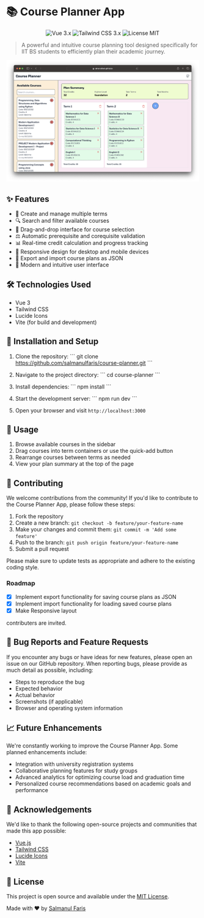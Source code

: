 # 📚 Course Planner App

<p align="center">
  <img src="https://img.shields.io/badge/vue-3.x-brightgreen.svg" alt="Vue 3.x">
  <img src="https://img.shields.io/badge/tailwindcss-3.x-blue.svg" alt="Tailwind CSS 3.x">
  <img src="https://img.shields.io/badge/license-MIT-green.svg" alt="License MIT">
</p>

> A powerful and intuitive course planning tool designed specifically for IIT BS students to efficiently plan their academic journey.

<p align="center">
  <img src="./screenshot.png" alt="Course Planner App Screenshot">
</p>

## ✨ Features

- 📅 Create and manage multiple terms
- 🔍 Search and filter available courses
- 🧩 Drag-and-drop interface for course selection
- ⚖️ Automatic prerequisite and corequisite validation
- 📊 Real-time credit calculation and progress tracking
- 📱 Responsive design for desktop and mobile devices
- 💾 Export and import course plans as JSON
- 🎨 Modern and intuitive user interface

## 🛠️ Technologies Used

- Vue 3
- Tailwind CSS
- Lucide Icons
- Vite (for build and development)

## 🚀 Installation and Setup

1. Clone the repository:
   \`\`\`
   git clone https://github.com/salmanulfaris/course-planner.git
   \`\`\`

2. Navigate to the project directory:
   \`\`\`
   cd course-planner
   \`\`\`

3. Install dependencies:
   \`\`\`
   npm install
   \`\`\`

4. Start the development server:
   \`\`\`
   npm run dev
   \`\`\`

5. Open your browser and visit `http://localhost:3000`

## 📖 Usage

1. Browse available courses in the sidebar
2. Drag courses into term containers or use the quick-add button
3. Rearrange courses between terms as needed
4. View your plan summary at the top of the page


## 🤝 Contributing

We welcome contributions from the community! If you'd like to contribute to the Course Planner App, please follow these steps:

1. Fork the repository
2. Create a new branch: `git checkout -b feature/your-feature-name`
3. Make your changes and commit them: `git commit -m 'Add some feature'`
4. Push to the branch: `git push origin feature/your-feature-name`
5. Submit a pull request

Please make sure to update tests as appropriate and adhere to the existing coding style.

### Roadmap

- [x] Implement export functionality for saving course plans as JSON
- [x] Implement import functionality for loading saved course plans
- [x] Make Responsive layout

contributers are invited.

## 🐛 Bug Reports and Feature Requests

If you encounter any bugs or have ideas for new features, please open an issue on our GitHub repository. When reporting bugs, please provide as much detail as possible, including:

- Steps to reproduce the bug
- Expected behavior
- Actual behavior
- Screenshots (if applicable)
- Browser and operating system information

## 📈 Future Enhancements

We're constantly working to improve the Course Planner App. Some planned enhancements include:

- Integration with university registration systems
- Collaborative planning features for study groups
- Advanced analytics for optimizing course load and graduation time
- Personalized course recommendations based on academic goals and performance

## 🙏 Acknowledgements

We'd like to thank the following open-source projects and communities that made this app possible:

- [Vue.js](https://vuejs.org/)
- [Tailwind CSS](https://tailwindcss.com/)
- [Lucide Icons](https://lucide.dev/)
- [Vite](https://vitejs.dev/)


## 📄 License

This project is open source and available under the [MIT License](LICENSE).


Made with ❤️ by [Salmanul Faris](https://github.com/salmanulfaris)

